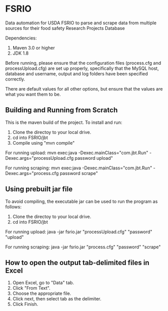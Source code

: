 # FSRIO
Data automation for USDA FSRIO to parse and scrape data from multiple sources for their food safety Research Projects Database

Dependencies:  
1. Maven 3.0 or higher  
2. JDK 1.8  

Before running, please ensure that the configuration files (process.cfg and processUpload.cfg) are set up properly, specifically that the MySQL host, database and username, output and log folders have been specified correctly.  

There are default values for all other options, but ensure that the values are what you want them to be.  

## Building and Running from Scratch

This is the maven build of the project. To install and run:

1. Clone the directoy to your  local drive.
2. cd into FSRIO/jbt
3. Compile using "mvn compile"



For running upload:
	mvn exec:java -Dexec.mainClass="com.jbt.Run" -Dexec.args="processUpload.cfg password upload"

For running scraping: 
 	mvn exec:java -Dexec.mainClass="com.jbt.Run" -Dexec.args="process.cfg password scrape"



## Using prebuilt jar file

To avoid compiling, the executable jar can be used to run the program as follows:  
1. Clone the directoy to your  local drive.  
2. cd into FSRIO/jbt  


For running upload:
	java -jar fsrio.jar "processUpload.cfg" "password" "upload"

For running scraping: 
 	java -jar fsrio.jar "process.cfg" "password" "scrape"

## How to open the output tab-delimited files in Excel  
1. Open Excel, go to "Data" tab.  
2. Click "From Text".  
3. Choose the appropriate file.  
4. Click next, then select tab as the delimiter.
5. Click Finish.
